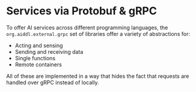 # Services via Protobuf &amp; gRPC

To offer AI services across different programming languages, the `org.aiddl.external.grpc` set of 
libraries offer a variety of abstractions for:

- Acting and sensing
- Sending and receiving data
- Single functions
- Remote containers

All of these are implemented in a way that hides the fact that requests are handled over
gRPC instead of locally. 
